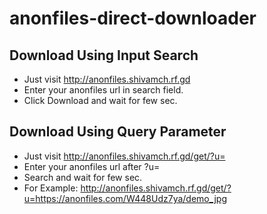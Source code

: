 # anonfiles-direct-downloader

## Download Using Input Search
- Just visit http://anonfiles.shivamch.rf.gd
- Enter your anonfiles url in search field.
- Click Download and wait for few sec.
  
## Download Using Query Parameter
- Just visit http://anonfiles.shivamch.rf.gd/get/?u=
- Enter your anonfiles url after ?u=
- Search and wait for few sec.  
- For Example: http://anonfiles.shivamch.rf.gd/get/?u=https://anonfiles.com/W448Udz7ya/demo_jpg
